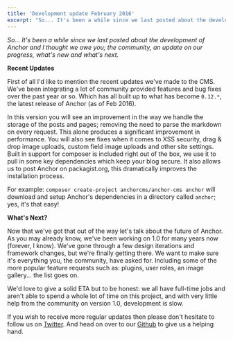 ```yaml
---
title: 'Development update February 2016'
excerpt: "So... It's been a while since we last posted about the development of Anchor and I thought we owe you; the community, an update on our progress, what's new and what's next."
---
```


_So... It's been a while since we last posted about the development of Anchor and I thought we owe you; the community, an update on our progress, what's new and what's next._

**Recent Updates**

First of all I'd like to mention the recent updates we've made to the CMS. We've been integrating a lot of community provided features and bug fixes over the past year or so. Which has all built up to what has become `0.12.*`, the latest release of Anchor (as of Feb 2016).

In this version you will see an improvement in the way we handle the storage of the posts and pages; removing the need to parse the markdown on every request. This alone produces a significant improvement in performance. You will also see fixes when it comes to XSS security, drag & drop image uploads, custom field image uploads and other site settings. Built in support for composer is included right out of the box, we use it to pull in some key dependencies which keep your blog secure. It also allows us to post Anchor on packagist.org, this dramatically improves the installation process.

For example: `composer create-project anchorcms/anchor-cms anchor` will download and setup Anchor's dependencies in a directory called `anchor`; yes, it's that easy!

**What's Next?**

Now that we've got that out of the way let's talk about the future of Anchor. As you may already know, we've been working on 1.0 for many years now (forever, I know). We've gone through a few design iterations and framework changes, but we're finally getting there. We want to make sure it's everything you, the community, have asked for. Including some of the more popular feature requests such as: plugins, user roles, an image gallery... the list goes on.

We'd love to give a solid ETA but to be honest: we all have full-time jobs and aren't able to spend a whole lot of time on this project, and with very little help from the community on version 1.0, development is slow.

If you wish to receive more regular updates then please don't hesitate to follow us on [Twitter](https://twitter.com/AnchorCMS). And head on over to our [Github](https://github.com/anchorcms) to give us a helping hand.
